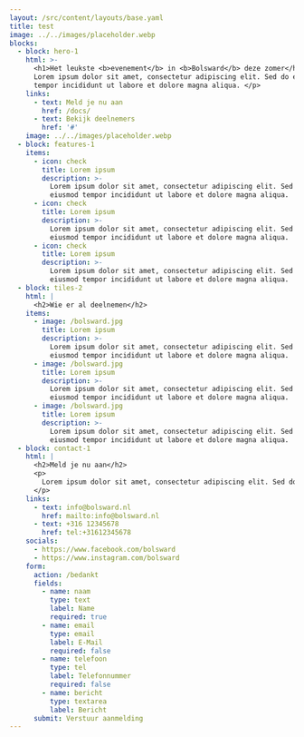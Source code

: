 ```yaml
---
layout: /src/content/layouts/base.yaml
title: test
image: ../../images/placeholder.webp
blocks:
  - block: hero-1
    html: >-
      <h1>Het leukste <b>evenement</b> in <b>Bolsward</b> deze zomer</h1> <p>
      Lorem ipsum dolor sit amet, consectetur adipiscing elit. Sed do eiusmod
      tempor incididunt ut labore et dolore magna aliqua. </p>
    links:
      - text: Meld je nu aan
        href: /docs/
      - text: Bekijk deelnemers
        href: '#'
    image: ../../images/placeholder.webp
  - block: features-1
    items:
      - icon: check
        title: Lorem ipsum
        description: >-
          Lorem ipsum dolor sit amet, consectetur adipiscing elit. Sed do
          eiusmod tempor incididunt ut labore et dolore magna aliqua.
      - icon: check
        title: Lorem ipsum
        description: >-
          Lorem ipsum dolor sit amet, consectetur adipiscing elit. Sed do
          eiusmod tempor incididunt ut labore et dolore magna aliqua.
      - icon: check
        title: Lorem ipsum
        description: >-
          Lorem ipsum dolor sit amet, consectetur adipiscing elit. Sed do
          eiusmod tempor incididunt ut labore et dolore magna aliqua.
  - block: tiles-2
    html: |
      <h2>Wie er al deelnemen</h2>
    items:
      - image: /bolsward.jpg
        title: Lorem ipsum
        description: >-
          Lorem ipsum dolor sit amet, consectetur adipiscing elit. Sed do
          eiusmod tempor incididunt ut labore et dolore magna aliqua.
      - image: /bolsward.jpg
        title: Lorem ipsum
        description: >-
          Lorem ipsum dolor sit amet, consectetur adipiscing elit. Sed do
          eiusmod tempor incididunt ut labore et dolore magna aliqua.
      - image: /bolsward.jpg
        title: Lorem ipsum
        description: >-
          Lorem ipsum dolor sit amet, consectetur adipiscing elit. Sed do
          eiusmod tempor incididunt ut labore et dolore magna aliqua.
  - block: contact-1
    html: |
      <h2>Meld je nu aan</h2>
      <p>
        Lorem ipsum dolor sit amet, consectetur adipiscing elit. Sed do eiusmod tempor incididunt ut labore et dolore magna aliqua.
      </p>
    links:
      - text: info@bolsward.nl
        href: mailto:info@bolsward.nl
      - text: +316 12345678
        href: tel:+31612345678
    socials:
      - https://www.facebook.com/bolsward
      - https://www.instagram.com/bolsward
    form:
      action: /bedankt
      fields:
        - name: naam
          type: text
          label: Name
          required: true
        - name: email
          type: email
          label: E-Mail
          required: false
        - name: telefoon
          type: tel
          label: Telefonnummer
          required: false
        - name: bericht
          type: textarea
          label: Bericht
      submit: Verstuur aanmelding
---
```


